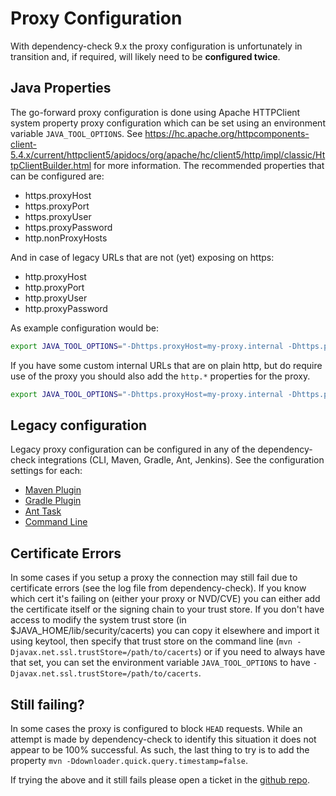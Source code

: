 # Proxy Configuration

With dependency-check 9.x the proxy configuration is unfortunately in transition
and, if required, will likely need to be **configured twice**.

## Java Properties

The go-forward proxy configuration is done using Apache HTTPClient system property proxy configuration
which can be set using an environment variable `JAVA_TOOL_OPTIONS`.
See https://hc.apache.org/httpcomponents-client-5.4.x/current/httpclient5/apidocs/org/apache/hc/client5/http/impl/classic/HttpClientBuilder.html for
more information. The recommended properties that can be configured are:

- https.proxyHost
- https.proxyPort
- https.proxyUser
- https.proxyPassword
- http.nonProxyHosts

And in case of legacy URLs that are not (yet) exposing on https:
- http.proxyHost
- http.proxyPort
- http.proxyUser
- http.proxyPassword


As example configuration would be:

```bash
export JAVA_TOOL_OPTIONS="-Dhttps.proxyHost=my-proxy.internal -Dhttps.proxyPort=8083"
```

If you have some custom internal URLs that are on plain http, but do require use of the proxy you should also add
the `http.*` properties for the proxy.

```bash
export JAVA_TOOL_OPTIONS="-Dhttps.proxyHost=my-proxy.internal -Dhttps.proxyPort=8083 -Dhttp.proxyHost=my-proxy.internal -Dhttp.proxyPort=8083"
```

## Legacy configuration

Legacy proxy configuration can be configured in any of the dependency-check integrations 
(CLI, Maven, Gradle, Ant, Jenkins). See the configuration settings for each:

* [Maven Plugin](https://dependency-check.github.io/DependencyCheck/dependency-check-maven/configuration.html)
* [Gradle Plugin](https://dependency-check.github.io/DependencyCheck/dependency-check-gradle/configuration.html)
* [Ant Task](https://dependency-check.github.io/DependencyCheck/dependency-check-ant/configuration.html)
* [Command Line](https://dependency-check.github.io/DependencyCheck/dependency-check-cli/arguments.html)

Certificate Errors
------------------
In some cases if you setup a proxy the connection may still fail due to certificate
errors (see the log file from dependency-check). If you know which cert it's failing 
on (either your proxy or NVD/CVE) you can either add the certificate itself or the 
signing chain to your trust store. If you don't have access to modify the system 
trust store (in $JAVA_HOME/lib/security/cacerts) you can copy it elsewhere and 
import it using keytool, then specify that trust store on the command line 
(`mvn -Djavax.net.ssl.trustStore=/path/to/cacerts`) or if you need to always 
have that set, you can set the environment variable `JAVA_TOOL_OPTIONS` to have 
`-Djavax.net.ssl.trustStore=/path/to/cacerts`.

Still failing?
--------------
In some cases the proxy is configured to block `HEAD` requests. While an attempt
is made by dependency-check to identify this situation it does not appear to be
100% successful. As such, the last thing to try is to add the property 
`mvn -Ddownloader.quick.query.timestamp=false`.

If trying the above and it still fails please open a ticket in the 
[github repo](https://github.com/dependency-check/DependencyCheck/issues).